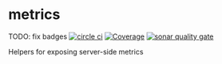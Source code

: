 # metrics

TODO: fix badges
[![circle ci](https://circleci.com/gh/voiceflow/common/tree/master.svg?style=shield&circle-token=b8ef434646ff25f48bd1d7435feadd29a79f482b)](https://circleci.com/gh/voiceflow/common/tree/master)
[![Coverage](https://sonarcloud.io/api/project_badges/measure?project=voiceflow_common&metric=coverage)](https://sonarcloud.io/dashboard?id=voiceflow_common)
[![sonar quality gate](https://sonarcloud.io/api/project_badges/measure?project=voiceflow_common&token=3042b477b83448e1ebcf24eabce017fa57e1fd54&metric=alert_status)](https://sonarcloud.io/dashboard?id=voiceflow_common&token=3042b477b83448e1ebcf24eabce017fa57e1fd54)

Helpers for exposing server-side metrics
